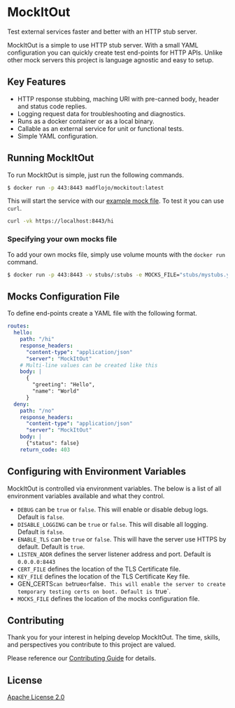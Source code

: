 # MockItOut

Test external services faster and better with an HTTP stub server.

MockItOut is a simple to use HTTP stub server. With a small YAML configuration you can quickly create test end-points for HTTP APIs. Unlike other mock servers this project is language agnostic and easy to setup.

## Key Features

* HTTP response stubbing, maching URI with pre-canned body, header and status code replies.
* Logging request data for troubleshooting and diagnostics.
* Runs as a docker container or as a local binary.
* Callable as an external service for unit or functional tests.
* Simple YAML configuration.

## Running MockItOut

To run MockItOut is simple, just run the following commands.

```sh
$ docker run -p 443:8443 madflojo/mockitout:latest
```

This will start the service with our [example mock file](examples/hello_world.yml). To test it you can use `curl`.

```sh
curl -vk https://localhost:8443/hi
```
### Specifying your own mocks file

To add your own mocks file, simply use volume mounts with the `docker run` command.

```sh
$ docker run -p 443:8443 -v stubs/:stubs -e MOCKS_FILE="stubs/mystubs.yml" madflojo/mockitout:latest
```

## Mocks Configuration File

To define end-points create a YAML file with the following format.

```yaml
routes:
  hello:
    path: "/hi"
    response_headers:
      "content-type": "application/json"
      "server": "MockItOut"
    # Multi-line values can be created like this
    body: | 
      {
        "greeting": "Hello",
        "name": "World"
      }
  deny:
    path: "/no"
    response_headers:
      "content-type": "application/json"
      "server": "MockItOut"
    body: |
      {"status": false}
    return_code: 403
```

## Configuring with Environment Variables

MockItOut is controlled via environment variables. The below is a list of all environment variables available and what they control.

* `DEBUG` can be `true` or `false`. This will enable or disable debug logs. Default is `false`.
* `DISABLE_LOGGING` can be `true` or `false`. This will disable all logging. Default is `false`.
* `ENABLE_TLS` can be `true` or `false`. This will have the server use HTTPS by default. Default is `true`.
* `LISTEN_ADDR` defines the server listener address and port. Default is `0.0.0.0:8443`
* `CERT_FILE` defines the location of the TLS Certificate file.
* `KEY_FILE` defines the location of the TLS Certificate Key file.
* GEN_CERTS` can be `true` or `false`. This will enable the server to create temporary testing certs on boot. Default is `true`.
* `MOCKS_FILE` defines the location of the mocks configuration file.


## Contributing
Thank you for your interest in helping develop MockItOut. The time, skills, and perspectives you contribute to this project are valued.

Please reference our [Contributing Guide](CONTRIBUTING.md) for details.

## License
[Apache License 2.0](https://choosealicense.com/licenses/apache-2.0/)
